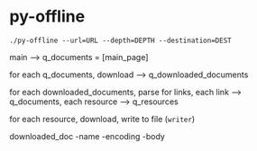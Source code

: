 # py-offline

```
./py-offline --url=URL --depth=DEPTH --destination=DEST
```

main --> q_documents = [main_page]

for each q_documents, download --> q_downloaded_documents

for each downloaded_documents, parse for links,
  each link --> q_documents, 
  each resource --> q_resources

for each resource, download, write to file (`writer`)

downloaded_doc
-name
-encoding
-body